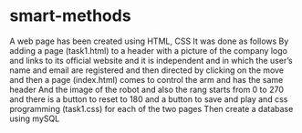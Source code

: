 # smart-methods
A web page has been created using HTML, CSS It was done as follows By adding a page (task1.html) to a header with a picture of the company logo and links to its official website and it is independent and in which the user’s name and email are registered and then directed by clicking on the move and then a page (index.html) comes to control the arm and has the same header And the image of the robot and also the rang starts from 0 to 270 and there is a button to reset to 180 and a button to save and play and css programming (task1.css) for each of the two pages Then create a database using mySQL
